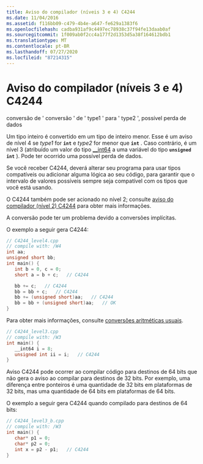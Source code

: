 ```yaml
---
title: Aviso do compilador (níveis 3 e 4) C4244
ms.date: 11/04/2016
ms.assetid: f116bb09-c479-4b4e-a647-fe629a1383f6
ms.openlocfilehash: cadba931af9c4497ec78938c37f94fe13daab0af
ms.sourcegitcommit: 1f009ab0f2cc4a177f2d1353d5a38f164612bdb1
ms.translationtype: MT
ms.contentlocale: pt-BR
ms.lasthandoff: 07/27/2020
ms.locfileid: "87214315"
---
```

# <a name="compiler-warning-levels-3-and-4-c4244"></a>Aviso do compilador (níveis 3 e 4) C4244

conversão de ' conversão ' de ' type1 ' para ' type2 ', possível perda de dados

Um tipo inteiro é convertido em um tipo de inteiro menor. Esse é um aviso de nível 4 se *type1* for **`int`** e *type2* for menor que **`int`** . Caso contrário, é um nível 3 (atribuído um valor do tipo [__int64](../../cpp/int8-int16-int32-int64.md) a uma variável do tipo **`unsigned int`** ). Pode ter ocorrido uma possível perda de dados.

Se você receber C4244, deverá alterar seu programa para usar tipos compatíveis ou adicionar alguma lógica ao seu código, para garantir que o intervalo de valores possíveis sempre seja compatível com os tipos que você está usando.

O C4244 também pode ser acionado no nível 2; consulte [aviso do compilador (nível 2) C4244](../../error-messages/compiler-warnings/compiler-warning-level-2-c4244.md) para obter mais informações.

A conversão pode ter um problema devido a conversões implícitas.

O exemplo a seguir gera C4244:

```cpp
// C4244_level4.cpp
// compile with: /W4
int aa;
unsigned short bb;
int main() {
   int b = 0, c = 0;
   short a = b + c;   // C4244

   bb += c;   // C4244
   bb = bb + c;   // C4244
   bb += (unsigned short)aa;   // C4244
   bb = bb + (unsigned short)aa;   // OK
}
```

Para obter mais informações, consulte [conversões aritméticas usuais](../../c-language/usual-arithmetic-conversions.md).

```cpp
// C4244_level3.cpp
// compile with: /W3
int main() {
   __int64 i = 8;
   unsigned int ii = i;   // C4244
}
```

Aviso C4244 pode ocorrer ao compilar código para destinos de 64 bits que não gera o aviso ao compilar para destinos de 32 bits. Por exemplo, uma diferença entre ponteiros é uma quantidade de 32 bits em plataformas de 32 bits, mas uma quantidade de 64 bits em plataformas de 64 bits.

O exemplo a seguir gera C4244 quando compilado para destinos de 64 bits:

```cpp
// C4244_level3_b.cpp
// compile with: /W3
int main() {
   char* p1 = 0;
   char* p2 = 0;
   int x = p2 - p1;   // C4244
}
```
